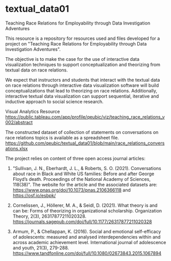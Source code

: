 # textual_data01
Teaching Race Relations for Employability through Data Investigation Adventures

This resource is a repository for resources used and files developed for a project on "Teaching Race Relations for Employability through Data Investigation Adventures". 

The objective is to make the case for the use of interactive data visualization techniques to support conceptualization and theorizing from textual data on race relations. 

We expect that instructors and students that interact with the textual data on race relations through interactive data visualization software will build conceptualizations that lead to theorizing on race relations. Additionally, interactive textual data visualization can support sequential, iterative and inductive approach to social science research.

Visual Analytics Resource
https://public.tableau.com/app/profile/qeubic/viz/teaching_race_relations_v002/abstract

The constructed dataset of collection of statements on conversations on race relations topics is available as a spreadsheet file.
https://github.com/qeubic/textual_data01/blob/main/race_relations_conversations.xlsx

The project relies on content of three open access journal articles:
1. "Sullivan, J. N., Eberhardt, J. L., & Roberts, S. O. (2021). Conversations about race in Black and White US families: Before and after George Floyd’s death. Proceedings of the National Academy of Sciences, 118(38)". The website for the article and the associated datasets are:  https://www.pnas.org/doi/10.1073/pnas.2106366118 and https://osf.io/esbpk/

2. Cornelissen, J., Höllerer, M. A., & Seidl, D. (2021). What theory is and can be: Forms of theorizing in organizational scholarship. Organization Theory, 2(3), 26317877211020328. https://journals.sagepub.com/doi/full/10.1177/26317877211020328

3. Armum, P., & Chellappan, K. (2016). Social and emotional self-efficacy of adolescents: measured and analysed interdependencies within and across academic achievement level. International journal of adolescence and youth, 21(3), 279-288. https://www.tandfonline.com/doi/full/10.1080/02673843.2015.1067894

